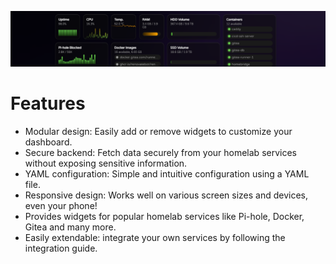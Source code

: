 ![](./images/Banner-2.png)

# Features

- Modular design: Easily add or remove widgets to customize your dashboard.
- Secure backend: Fetch data securely from your homelab services without exposing sensitive information.
- YAML configuration: Simple and intuitive configuration using a YAML file.
- Responsive design: Works well on various screen sizes and devices, even your phone!
- Provides widgets for popular homelab services like Pi-hole, Docker, Gitea and many more.
- Easily extendable: integrate your own services by following the integration guide.
